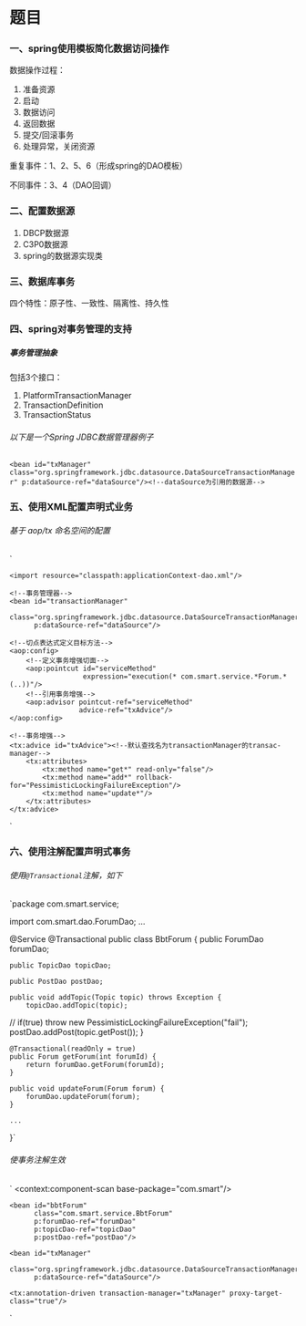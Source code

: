 # 题目

### 一、spring使用模板简化数据访问操作

数据操作过程：

1. 准备资源
2. 启动
3. 数据访问
4. 返回数据
5. 提交/回滚事务
6. 处理异常，关闭资源

重复事件：1、2、5、6（形成spring的DAO模板）

不同事件：3、4（DAO回调）

### 二、配置数据源

1. DBCP数据源
2. C3P0数据源
3. spring的数据源实现类

### 三、数据库事务

四个特性：原子性、一致性、隔离性、持久性

### 四、spring对事务管理的支持

##### 事务管理抽象

包括3个接口：

1. PlatformTransactionManager
2. TransactionDefinition
3. TransactionStatus

###### 以下是一个Spring JDBC数据管理器例子

`<bean id="txManager"
      class="org.springframework.jdbc.datasource.DataSourceTransactionManager"
      p:dataSource-ref="dataSource"/><!--dataSource为引用的数据源-->`

### 五、使用XML配置声明式业务

###### 基于 aop/tx 命名空间的配置

`<?xml version="1.0" encoding="UTF-8" ?>
<beans xmlns="http://www.springframework.org/schema/beans"
       xmlns:xsi="http://www.w3.org/2001/XMLSchema-instance"
       xmlns:p="http://www.springframework.org/schema/p" xmlns:aop="http://www.springframework.org/schema/aop"
       xmlns:tx="http://www.springframework.org/schema/tx"
       xsi:schemaLocation="http://www.springframework.org/schema/beans http://www.springframework.org/schema/beans/spring-beans-4.0.xsd
     http://www.springframework.org/schema/aop http://www.springframework.org/schema/aop/spring-aop-4.0.xsd http://www.springframework.org/schema/tx http://www.springframework.org/schema/tx/spring-tx-4.0.xsd">

    <import resource="classpath:applicationContext-dao.xml"/>

    <!--事务管理器-->
    <bean id="transactionManager"
          class="org.springframework.jdbc.datasource.DataSourceTransactionManager"
          p:dataSource-ref="dataSource"/>

    <!--切点表达式定义目标方法-->
    <aop:config>
        <!--定义事务增强切面-->
        <aop:pointcut id="serviceMethod"
                      expression="execution(* com.smart.service.*Forum.*(..))"/>
        <!--引用事务增强-->
        <aop:advisor pointcut-ref="serviceMethod"
                     advice-ref="txAdvice"/>
    </aop:config>

    <!--事务增强-->
    <tx:advice id="txAdvice"><!--默认查找名为transactionManager的transac-manager-->
        <tx:attributes>
            <tx:method name="get*" read-only="false"/>
            <tx:method name="add*" rollback-for="PessimisticLockingFailureException"/>
            <tx:method name="update*"/>
        </tx:attributes>
    </tx:advice>
</beans>`

### 六、使用注解配置声明式事务

###### 使用`@Transactional`注解，如下

`package com.smart.service;

import com.smart.dao.ForumDao;
...

@Service
@Transactional
public class BbtForum {
    public ForumDao forumDao;

    public TopicDao topicDao;

    public PostDao postDao;

    public void addTopic(Topic topic) throws Exception {
        topicDao.addTopic(topic);
//		if(true) throw new PessimisticLockingFailureException("fail");
        postDao.addPost(topic.getPost());
    }


    @Transactional(readOnly = true)
    public Forum getForum(int forumId) {
        return forumDao.getForum(forumId);
    }

    public void updateForum(Forum forum) {
        forumDao.updateForum(forum);
    }

    ...
}`

###### 使事务注解生效

`<?xml version="1.0" encoding="UTF-8" ?>
<beans xmlns="http://www.springframework.org/schema/beans"
       xmlns:xsi="http://www.w3.org/2001/XMLSchema-instance"
       xmlns:p="http://www.springframework.org/schema/p"
       xmlns:tx="http://www.springframework.org/schema/tx" xmlns:context="http://www.springframework.org/schema/context"
       xsi:schemaLocation="http://www.springframework.org/schema/beans http://www.springframework.org/schema/beans/spring-beans-4.0.xsd
     http://www.springframework.org/schema/tx http://www.springframework.org/schema/tx/spring-tx-4.0.xsd http://www.springframework.org/schema/context http://www.springframework.org/schema/context/spring-context.xsd">
    <context:component-scan base-package="com.smart"/>
    <import resource="classpath:applicationContext-dao.xml"/>

    <bean id="bbtForum"
          class="com.smart.service.BbtForum"
          p:forumDao-ref="forumDao"
          p:topicDao-ref="topicDao"
          p:postDao-ref="postDao"/>

    <bean id="txManager"
          class="org.springframework.jdbc.datasource.DataSourceTransactionManager"
          p:dataSource-ref="dataSource"/>

    <tx:annotation-driven transaction-manager="txManager" proxy-target-class="true"/>
</beans>`
